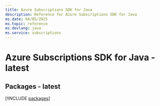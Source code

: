 ```yaml
---
title: Azure Subscriptions SDK for Java
description: Reference for Azure Subscriptions SDK for Java
ms.date: 04/05/2025
ms.topic: reference
ms.devlang: java
ms.service: subscriptions
---
```

# Azure Subscriptions SDK for Java - latest
## Packages - latest
[!INCLUDE [packages](subscriptions-index.md)]